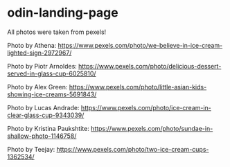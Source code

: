 # odin-landing-page
All photos were taken from pexels!


Photo by Athena: https://www.pexels.com/photo/we-believe-in-ice-cream-lighted-sign-2972967/

Photo by Piotr Arnoldes: https://www.pexels.com/photo/delicious-dessert-served-in-glass-cup-6025810/

Photo by Alex Green: https://www.pexels.com/photo/little-asian-kids-showing-ice-creams-5691843/

Photo by Lucas Andrade: https://www.pexels.com/photo/ice-cream-in-clear-glass-cup-9343039/

Photo by Kristina Paukshtite: https://www.pexels.com/photo/sundae-in-shallow-photo-1146758/

Photo by Teejay: https://www.pexels.com/photo/two-ice-cream-cups-1362534/

